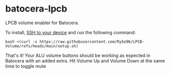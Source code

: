 # batocera-lpcb

LPCB volume enabler for Batocera.

To install, [SSH to your device](https://wiki.batocera.org/access_the_batocera_via_ssh) and run the following command:

`bash <(curl -s https://raw.githubusercontent.com/RySe96/LPCB-Volume/refs/heads/main/setup.sh)`

That's it! Your ALU volume buttons should be working as expected in Batocera with an added extra. Hit Volume Up and Volume Down at the same time to toggle mute
